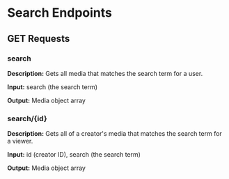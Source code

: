 # Search Endpoints

## GET Requests

### search

**Description:** Gets all media that matches the search term for a user.

**Input:** search (the search term)

**Output:** Media object array

### search/{id}

**Description:** Gets all of a creator's media that matches the search term for a viewer.

**Input:** id (creator ID), search (the search term)

**Output:** Media object array
